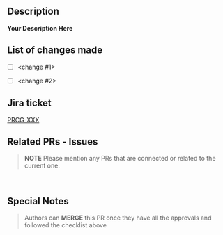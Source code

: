 ## Description
**Your Description Here**

## List of changes made
- [ ] <change #1>
- [ ] <change #2>


## Jira ticket
[PRCG-XXX](https://jira.taxibeat.com/browse/PRCG-XXX)
​
## Related PRs - Issues
> **NOTE** Please mention any PRs that are connected or related to the current one.

​
## Special Notes
> Authors can **MERGE** this PR once they have all the approvals and followed the checklist above
